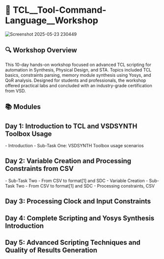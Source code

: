 # 🔁 TCL__Tool-Command-Language__Workshop

![Screenshot 2025-05-23 230449](https://github.com/user-attachments/assets/f0003b85-de95-4194-8205-3825a6a9e83f)

## 🔍 Workshop Overview
This 10-day hands-on workshop focused on advanced TCL scripting for automation in Synthesis, Physical Design, and STA. Topics included TCL basics, constraints parsing, memory module synthesis using Yosys, and QoR analysis. Designed for students and professionals, the workshop offered practical labs and concluded with an industry-grade certification from VSD.

## 📚 Modules


<summary> <h2> Day 1: Introduction to TCL and VSDSYNTH Toolbox Usage </h2> </summary>
- Introduction
- Sub-Task One: VSDSYNTH Toolbox usage scenarios
<summary> <h2> Day 2: Variable Creation and Processing Constraints from CSV </h2> </summary>
- Sub-Task Two - From CSV to format[1] and SDC - Variable Creation
- Sub-Task Two - From CSV to format[1] and SDC - Processing constraints, CSV
<summary> <h2> Day 3: Processing Clock and Input Constraints </h2> </summary>
<summary> <h2> Day 4: Complete Scripting and Yosys Synthesis Introduction </h2> </summary>
<summary> <h2> Day 5: Advanced Scripting Techniques and Quality of Results Generation </h2> </summary>


